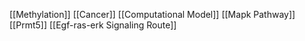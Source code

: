 [[Methylation]]
[[Cancer]]
[[Computational Model]]
[[Mapk Pathway]]
[[Prmt5]]
[[Egf-ras-erk Signaling Route]]
